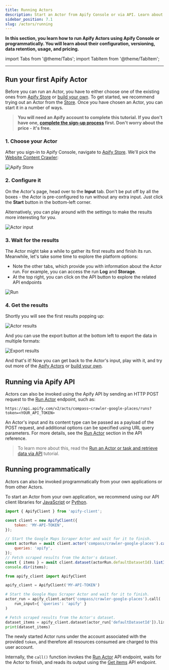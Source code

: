 ```yaml
---
title: Running Actors
description: Start an Actor from Apify Console or via API. Learn about Actor lifecycles, how to specify settings and version, provide input, and resurrect finished runs.
sidebar_position: 7.1
slug: /actors/running
---
```


**In this section, you learn how to run Apify Actors using Apify Console or programmatically. You will learn about their configuration, versioning, data retention, usage, and pricing.**

import Tabs from '@theme/Tabs';
import TabItem from '@theme/TabItem';

---

## Run your first Apify Actor

Before you can run an Actor, you have to either choose one of the existing ones from [Apify Store](https://apify.com/store) or [build your own](./development). To get started, we recommend trying out an Actor from the [Store](https://apify.com/store). Once you have chosen an Actor, you can start it in a number of ways.

> **You will need an Apify account to complete this tutorial. If you don't have one, [complete the sign-up process](https://console.apify.com/sign-up) first. Don't worry about the price - it's free.**

### 1. Choose your Actor

After you sign-in to Apify Console, navigate to [Apify Store](https://console.apify.com/store). We'll pick the [Website Content Crawler](https://console.apify.com/actors/aYG0l9s7dbB7j3gbS/information/version-0/readme):

![Apify Store](./images/store.png)

### 2. Configure it

On the Actor's page, head over to the **Input** tab. Don't be put off by all the boxes - the Actor is pre-configured to run without any extra input. Just click the **Start** button in the bottom-left corner.

Alternatively, you can play around with the settings to make the results more interesting for you.

![Actor input](./images/apify-input.png)

### 3. Wait for the results

The Actor might take a while to gather its first results and finish its run. Meanwhile, let's take some time to explore the platform options:

- Note the other tabs, which provide you with information about the Actor run. For example, you can access the run **Log** and **Storage**.
- At the top right, you can click on the API button to explore the related API endpoints

![Run](./images/actor-run.png)

### 4. Get the results

Shortly you will see the first results popping up:

![Actor results](./images/actor-results.png)


And you can use the export button at the bottom left to export the data in multiple formats:

![Export results](./images/export-results.png)

And that's it! Now you can get back to the Actor's input, play with it, and try out more of the [Apify Actors](https://apify.com/store) or [build your own](./development).

## Running via Apify API

Actors can also be invoked using the Apify API by sending an HTTP POST request to the [Run Actor](/api/v2/#/reference/actors/run-collection/run-actor) endpoint, such as:

```text
https://api.apify.com/v2/acts/compass~crawler-google-places/runs?token=<YOUR_API_TOKEN>
```

An Actor's input and its content type can be passed as a payload of the POST request, and additional options can be specified using URL query parameters. For more details, see the [Run Actor](/api/v2/#/reference/actors/run-collection/run-actor) section in the API reference.

> To learn more about this, read the [Run an Actor or task and retrieve data via API](/academy/api/run-actor-and-retrieve-data-via-api) tutorial.

## Running programmatically

Actors can also be invoked programmatically from your own applications or from other Actors.

To start an Actor from your own application, we recommend using our API client libraries for [JavaScript](/api/client/js/reference/class/ActorClient#call) or [Python](/api/client/python/reference/class/ActorClient#call).

<Tabs groupId="main">

<TabItem value="JavaScript" label="JavaScript">

```javascript
import { ApifyClient } from 'apify-client';

const client = new ApifyClient({
    token: 'MY-API-TOKEN',
});

// Start the Google Maps Scraper Actor and wait for it to finish.
const actorRun = await client.actor('compass/crawler-google-places').call({
    queries: 'apify',
});
// Fetch scraped results from the Actor's dataset.
const { items } = await client.dataset(actorRun.defaultDatasetId).listItems();
console.dir(items);
```

</TabItem>


<TabItem value="Python" label="Python">

```python
from apify_client import ApifyClient

apify_client = ApifyClient('MY-API-TOKEN')

# Start the Google Maps Scraper Actor and wait for it to finish.
actor_run = apify_client.actor('compass/crawler-google-places').call(
    run_input={ 'queries': 'apify' }
)

# Fetch scraped results from the Actor's dataset.
dataset_items = apify_client.dataset(actor_run['defaultDatasetId']).list_items().items
print(dataset_items)
```

</TabItem>

</Tabs>

The newly started Actor runs under the account associated with the provided `token`, and therefore all resources consumed are charged to this user account.

Internally, the `call()` function invokes the [Run Actor](/api/v2/#/reference/actors/run-collection/run-actor) API endpoint, waits for the Actor to finish, and reads its output using the [Get items](/api/v2/#/reference/datasets/item-collection/get-items) API endpoint.
